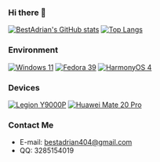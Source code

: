 ### Hi there 👋
[![BestAdrian's GitHub stats](https://github-readme-stats-bestadrian.vercel.app/api?username=bestadrian)](https://github.com/BestAdrian/github-readme-stats-1)
[![Top Langs](https://github-readme-stats-bestadrian.vercel.app/api/top-langs/?username=bestadrian&layout=compact)](https://github.com/BestAdrian/github-readme-stats-1)

### Environment
[![Windows 11](https://img.shields.io/badge/Windows-00BBFF?style=flat-square&logo=Windows&logoColor=FFFFFF&labelColor=00BBFF)](https://www.microsoft.com/windows11)
[![Fedora 39](https://img.shields.io/badge/Fedora%2037-52A2DB?style=flat-square&logo=Fedora&logoColor=FFFFFF&labelColor=52A2DB)](https://fedoraproject.org/)
[![HarmonyOS 4](https://img.shields.io/badge/HarmonyOS%203-eeeeee?style=flat-square&logo=HarmonyOS&logoColor=000000&labelColor=eeeeee)](https://harmonyos.com)

### Devices
[![Legion Y9000P](https://img.shields.io/badge/Legion%20Y9000P-00BBFF?style=flat-square&logo=lenovo&logoColor=FFFFFF&labelColor=00BBFF)](https://activity.lenovo.com.cn/xiaofei/zjz/hdy.html)
[![Huawei Mate 20 Pro](https://img.shields.io/badge/Huawei%20Mate%2020%20Pro-E31D2B?style=flat-square&logo=huawei&logoColor=FFFFFF&labelColor=E31D2B)](https://huawei.com)
### Contact Me
- E-mail: bestadrian404@gmail.com
- QQ: 3285154019
